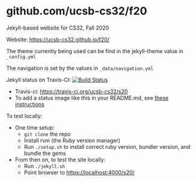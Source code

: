 # github.com/ucsb-cs32/f20

Jekyll-based website for CS32, Fall 2020

Website: <https://ucsb-cs32.github.io/f20/>

The theme currently being used can be find in the jekyll-theme value
in `_config.yml`

The navigation is set by the values in `_data/navigation.yml`

Jekyll status on Travis-CI: [![Build Status](https://travis-ci.org/ucsb-cs32/s20.svg?branch=master)](https://travis-ci.org/ucsb-cs32/s20)

* Travis-ci: https://travis-ci.org/ucsb-cs32/s20
* To add a status image like this in your README.md, see [these instructions](https://docs.travis-ci.com/user/status-images/)

To test locally:
* One time setup:
    * `git clone` the repo
    * Install rvm (the Ruby version manager)
    * Run `./setup.sh` to install correct ruby version, bundler version, and bundle the gems
* From then on, to test the site locally:
    * Run `./jekyll.sh`
    * Point browser to <https://localhost:4000/s20/>
